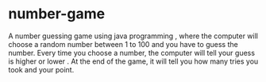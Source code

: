 # number-game
A number guessing game using java programming , where the computer will choose a random number between 1 to 100 and you have to guess the number. Every time you choose a number, the computer will tell your guess is higher or lower . At the end of the game, it will tell you how many tries you took and your point.
